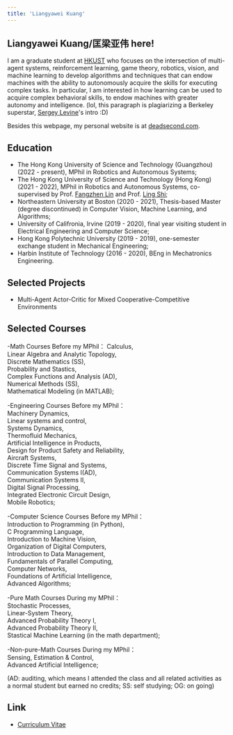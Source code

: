 ```yaml
---
title: 'Liangyawei Kuang'
---
```


## Liangyawei Kuang/匡梁亚伟 here! 
I am a graduate student at [HKUST](https://hkust.edu.hk/) who focuses on the intersection of multi-agent systems, reinforcement learning, game theory, robotics, vision, and machine learning to develop algorithms and techniques that can endow machines with the ability to autonomously acquire the skills for executing complex tasks. In particular, I am interested in how learning can be used to acquire complex behavioral skills, to endow machines with greater autonomy and intelligence. (lol, this paragraph is plagiarizing a Berkeley superstar, [Sergey Levine](http://people.eecs.berkeley.edu/~svlevine/)'s intro :D)

Besides this webpage, my personal website is at [deadsecond.com](https://www.deadsecond.com).

## Education
- The Hong Kong University of Science and Technology (Guangzhou) (2022 - present), MPhil in Robotics and Autonomous Systems;
- The Hong Kong University of Science and Technology (Hong Kong) (2021 - 2022), MPhil in Robotics and Autonomous Systems, co-supervised by Prof. [Fangzhen Lin](https://facultyprofiles.ust.hk/profiles.php?profile=fangzhen-lin-flin#researchinterest) and Prof. [Ling Shi](https://facultyprofiles.ust.hk/profiles.php?profile=ling-shi-eesling);
- Northeastern University at Boston (2020 - 2021), Thesis-based Master (degree discontinued) in Computer Vision, Machine Learning, and Algorithms;
- University of Califronia, Irvine (2019 - 2020), final year visiting student in Electrical Engineering and Computer Science;
- Hong Kong Polytechnic University (2019 - 2019), one-semester exchange student in Mechanical Engineering;
- Harbin Institute of Technology (2016 - 2020), BEng in Mechatronics Engineering.

## Selected Projects
- Multi-Agent Actor-Critic for Mixed Cooperative-Competitive Environments

## Selected Courses
-Math Courses Before my MPhil： 
Calculus,  
Linear Algebra and Analytic Topology,  
Discrete Mathematics (SS),  
Probability and Stastics,  
Complex Functions and Analysis (AD),  
Numerical Methods (SS),  
Mathematical Modeling (in MATLAB);

-Engineering Courses Before my MPhil：  
Machinery Dynamics,  
Linear systems and control,  
Systems Dynamics,  
Thermofluid Mechanics,  
Artificial Intelligence in Products,  
Design for Product Safety and Reliability,  
Aircraft Systems,  
Discrete Time Signal and Systems,  
Communication Systems I(AD),  
Communication Systems II,  
Digital Signal Processing,  
Integrated Electronic Circuit Design,  
Mobile Robotics;

-Computer Science Courses Before my MPhil：  
Introduction to Programming (in Python),    
C Programming Language,  
Introduction to Machine Vision,  
Organization of Digital Computers,  
Introduction to Data Management,  
Fundamentals of Parallel Computing,  
Computer Networks,  
Foundations of Artificial Intelligence,  
Advanced Algorithms;

-Pure Math Courses During my MPhil：  
Stochastic Processes,  
Linear-System Theory,  
Advanced Probability Theory I,  
Advanced Probability Theory II,  
Stastical Machine Learning (in the math department);

-Non-pure-Math Courses During my MPhil：  
Sensing, Estimation & Control,  
Advanced Artificial Intelligence;

(AD: auditing, which means I attended the class and all related activities as a normal student but earned no credits; SS: self studying; OG: on going)

## Link
- [Curriculum Vitae](https://github.com/klyw1998/LiangyaweiKuang/blob/gh-pages/cv.pdf)
